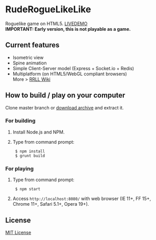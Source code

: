 # RudeRogueLikeLike
Roguelike game on HTML5. [LIVEDEMO](http://szk.github.io/RRLL/)  
**IMPORTANT: Early version, this is not playable as a game.**

## Current features
- Isometric view
- Spine animation
- Simple Client-Server model (Express + Socket.io + Redis)
- Multiplatform (on HTML5/WebGL compliant browsers)  
More > [RRLL Wiki](https://github.com/szk/RRLL/wiki/)

## How to build / play on your computer
Clone master branch or [download archive](https://github.com/szk/RRLL/archive/master.zip) and extract it.

### For building
1. Install Node.js and NPM.
1. Type from command prompt:

    <!-- language: sh -->
        $ npm install
        $ grunt build

### For playing
1. Type from command prompt:

    <!-- language: sh -->
        $ npm start
1. Access ```http://localhost:8080/``` with web browser (IE 11+, FF 15+, Chrome 11+, Safari 5.1+, Opera 19+).

## License
[MIT License](http://opensource.org/licenses/MIT)
